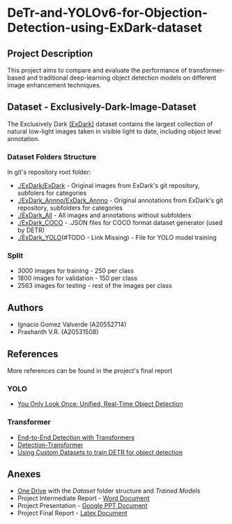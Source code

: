 # DeTr-and-YOLOv6-for-Objection-Detection-using-ExDark-dataset

## Project Description
This project aims to compare and evaluate the performance of transformer-based and traditional deep-learning object detection models on different image enhancement techniques.

## Dataset - Exclusively-Dark-Image-Dataset
The Exclusively Dark [(ExDark)](https://github.com/cs-chan/Exclusively-Dark-Image-Dataset) dataset contains the largest collection of natural low-light images taken in visible light to date, including object level annotation. 
### Dataset Folders Structure
In git's repository root folder:
* [./ExDark/ExDark](https://1drv.ms/f/s!AhUfkuJTmKszjIt7uUgt9Ea0R-gfMw?e=TE6bYi) - Original images from ExDark's git repository, subfolers for categories
* [./ExDark_Annno/ExDark_Annno](https://1drv.ms/f/s!AhUfkuJTmKszjNUT0MVaKq3t99LkUA?e=Ks5Cr1) - Original annotations from ExDark's git repository, subfolders for categories
* [./ExDark_All](https://1drv.ms/f/s!AhUfkuJTmKszjZBa7Ij9EjyUf6uNkw?e=UJ1bug) - All images and annotations without subfolders
* [./ExDark_COCO](https://1drv.ms/f/s!AhUfkuJTmKszjc59AqGH3wR743MjQg?e=rf0Ve6) - .JSON files for COCO format dataset generator (used by DETR)
* [./ExDark_YOLO]()(#TODO - Link Missing) - File for YOLO model training 
### Split
* 3000 images for training - 250 per class
* 1800 images for validation - 150 per class
* 2563 images for testing - rest of the images per class

## Authors
* Ignacio Gomez Valverde (A20552714)
* Prashanth V.R. (A20531508)

## References 
More references can be found in the project's final report
### YOLO
* [You Only Look Once: Unified, Real-Time Object Detection](https://arxiv.org/abs/1506.02640)
### Transformer
* [End-to-End Detection with Transformers](https://arxiv.org/abs/2005.12872)
* [Detection-Transformer](https://github.com/AarohiSingla/Detection-Transformer/tree/main)
* [Using Custom Datasets to train DETR for object detection](https://medium.com/@soumyajitdatta123/using-custom-datasets-to-train-detr-for-object-detection-75a6426b3f4e)

## Anexes
* [One Drive](https://1drv.ms/f/s!AhUfkuJTmKszjIo-J1vB4h9SwhbiAQ?e=D1NjSo) with the *Dataset* folder structure and *Trained Models*
* Project Intermediate Report - [Word Document](https://iit0-my.sharepoint.com/personal/pvidhyaravikumar_hawk_iit_edu/Documents/DL_Intermediate%20Project%20Report.docx?d=w016b9bc6dead47829f1876795bf3bb6e&csf=1&web=1&e=LKwkTV)
* Project Presentation - [Google PPT Document](https://docs.google.com/presentation/d/1wyljypQYRHxmpP_kKwDI-fUVvFBJUGjmEKa7qZp6xbk/edit?usp=sharing)
* Project Final Report - [Latex Document](https://www.overleaf.com/project/6564e7e932fcc755bd703a53/invite/token/6933b1873c4cea570750be3901f9d68176afb2c156e6d546?project_name=DL_Project%20Report&user_first_name=pvidhyaravikumar)
